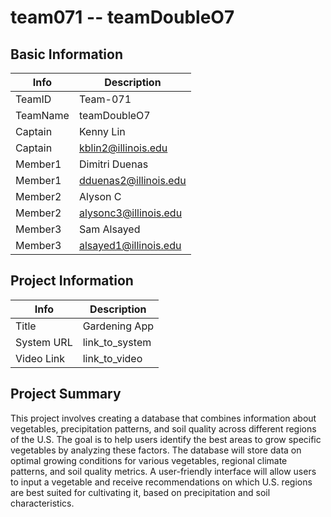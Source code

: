 # team071 -- teamDoubleO7

## Basic Information

|   Info      |        Description     |
| ----------- | ---------------------- |
| TeamID      |        Team-071        |
| TeamName    |        teamDoubleO7           |
| Captain     |       Kenny Lin         |
| Captain     |   kblin2@illinois.edu |
| Member1     |       Dimitri Duenas         |
| Member1     |    dduenas2@illinois.edu   |
| Member2     |        Alyson C      |
| Member2     |   alysonc3@illinois.edu  |
| Member3     |        Sam Alsayed      |
| Member3     |   alsayed1@illinois.edu  |

## Project Information

|   Info      |        Description     |
| ----------- | ---------------------- |
|  Title      |       Gardening App     |
| System URL  |      link_to_system    |
| Video Link  |      link_to_video     |

## Project Summary

This project involves creating a database that combines information about vegetables, precipitation patterns, and soil quality across different regions of the U.S. The goal is to help users identify the best areas to grow specific vegetables by analyzing these factors. The database will store data on optimal growing conditions for various vegetables, regional climate patterns, and soil quality metrics. A user-friendly interface will allow users to input a vegetable and receive recommendations on which U.S. regions are best suited for cultivating it, based on precipitation and soil characteristics.

